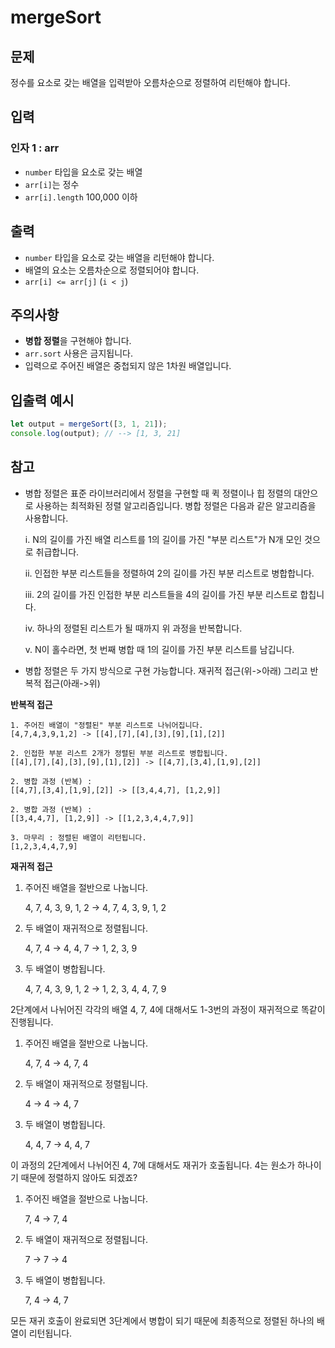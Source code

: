 mergeSort
==========

## 문제

정수를 요소로 갖는 배열을 입력받아 오름차순으로 정렬하여 리턴해야 합니다.

## 입력

### 인자 1 : arr

- `number` 타입을 요소로 갖는 배열
- `arr[i]`는 정수
- `arr[i].length` 100,000 이하


## 출력

- `number` 타입을 요소로 갖는 배열을 리턴해야 합니다.
- 배열의 요소는 오름차순으로 정렬되어야 합니다.
- `arr[i] <= arr[j]` (`i < j`)

## 주의사항

- **병합 정렬**을 구현해야 합니다.
- `arr.sort` 사용은 금지됩니다.
- 입력으로 주어진 배열은 중첩되지 않은 1차원 배열입니다.


## 입출력 예시

```javascript
let output = mergeSort([3, 1, 21]);
console.log(output); // --> [1, 3, 21]
```

## 참고

- 병합 정렬은 표준 라이브러리에서 정렬을 구현할 때 퀵 정렬이나 힙 정렬의 대안으로 사용하는 최적화된 정렬 알고리즘입니다. 병합 정렬은 다음과 같은 알고리즘을 사용합니다.

    i. N의 길이를 가진 배열 리스트를 1의 길이를 가진 "부분 리스트"가 N개 모인 것으로 취급합니다.

    ii. 인접한 부분 리스트들을 정렬하여 2의 길이를 가진 부분 리스트로 병합합니다.

    iii. 2의 길이를 가진 인접한 부분 리스트들을 4의 길이를 가진 부분 리스트로 합칩니다.

    iv. 하나의 정렬된 리스트가 될 때까지 위 과정을 반복합니다.

    v. N이 홀수라면, 첫 번째 병합 때 1의 길이를 가진 부분 리스트를 남깁니다.

- 병합 정렬은 두 가지 방식으로 구현 가능합니다. 재귀적 접근(위->아래) 그리고 반복적 접근(아래->위)

**반복적 접근**

```
1. 주어진 배열이 "정렬된" 부분 리스트로 나뉘어집니다.
[4,7,4,3,9,1,2] -> [[4],[7],[4],[3],[9],[1],[2]]

2. 인접한 부분 리스트 2개가 정렬된 부분 리스트로 병합됩니다.
[[4],[7],[4],[3],[9],[1],[2]] -> [[4,7],[3,4],[1,9],[2]]

2. 병합 과정 (반복) :
[[4,7],[3,4],[1,9],[2]] -> [[3,4,4,7], [1,2,9]]

2. 병합 과정 (반복) :
[[3,4,4,7], [1,2,9]] -> [[1,2,3,4,4,7,9]]

3. 마무리 : 정렬된 배열이 리턴됩니다.
[1,2,3,4,4,7,9]
```

**재귀적 접근**

1. 주어진 배열을 절반으로 나눕니다.

    4, 7, 4, 3, 9, 1, 2 -> 4, 7, 4, 3, 9, 1, 2

2. 두 배열이 재귀적으로 정렬됩니다.

    4, 7, 4 -> 4, 4, 7 -> 1, 2, 3, 9

3. 두 배열이 병합됩니다.

    4, 7, 4, 3, 9, 1, 2 -> 1, 2, 3, 4, 4, 7, 9

2단계에서 나뉘어진 각각의 배열 4, 7, 4에 대해서도 1-3번의 과정이 재귀적으로 똑같이 진행됩니다.

1. 주어진 배열을 절반으로 나눕니다.

    4, 7, 4 -> 4, 7, 4

2. 두 배열이 재귀적으로 정렬됩니다.

    4 -> 4 -> 4, 7

3. 두 배열이 병합됩니다.

    4, 4, 7 -> 4, 4, 7

이 과정의 2단계에서 나뉘어진 4, 7에 대해서도 재귀가 호출됩니다.
4는 원소가 하나이기 때문에 정렬하지 않아도 되겠죠?

1. 주어진 배열을 절반으로 나눕니다.

    7, 4 -> 7, 4

2. 두 배열이 재귀적으로 정렬됩니다.

    7 -> 7 -> 4

3. 두 배열이 병합됩니다.

    7, 4 -> 4, 7

모든 재귀 호출이 완료되면 3단계에서 병합이 되기 때문에 최종적으로 정렬된 하나의 배열이 리턴됩니다.
